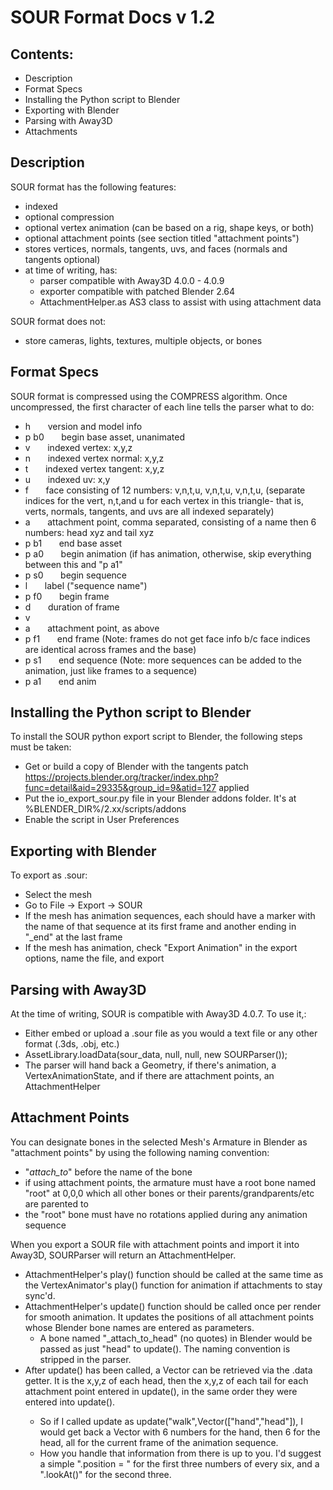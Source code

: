 # SOUR Format Docs v 1.2


## Contents:
* Description
* Format Specs
* Installing the Python script to Blender
* Exporting with Blender
* Parsing with Away3D
* Attachments


## Description
SOUR format has the following features:
* indexed
* optional compression
* optional vertex animation (can be based on a rig, shape keys, or both)
* optional attachment points (see section titled "attachment points")
* stores vertices, normals, tangents, uvs, and faces (normals and tangents optional)
* at time of writing, has:
    * parser compatible with Away3D 4.0.0 - 4.0.9
	* exporter compatible with patched Blender 2.64
    * AttachmentHelper.as AS3 class to assist with using attachment data

SOUR format does not:
* store cameras, lights, textures, multiple objects, or bones


## Format Specs
SOUR format is compressed using the COMPRESS algorithm. Once uncompressed, the first character of each line tells the parser what to do:

* h	    &nbsp;&nbsp;&nbsp;&nbsp;&nbsp;&nbsp;version and model info  
* p b0  &nbsp;&nbsp;&nbsp;&nbsp;&nbsp;&nbsp;begin base asset, unanimated  
* v	    &nbsp;&nbsp;&nbsp;&nbsp;&nbsp;&nbsp;indexed vertex: x,y,z  
* n	    &nbsp;&nbsp;&nbsp;&nbsp;&nbsp;&nbsp;indexed vertex normal:	x,y,z  
* t	    &nbsp;&nbsp;&nbsp;&nbsp;&nbsp;&nbsp;indexed vertex tangent:	x,y,z  
* u	    &nbsp;&nbsp;&nbsp;&nbsp;&nbsp;&nbsp;indexed uv:	x,y  
* f	    &nbsp;&nbsp;&nbsp;&nbsp;&nbsp;&nbsp;face consisting of 12 numbers:	v,n,t,u, v,n,t,u, v,n,t,u, (separate indices for the vert, n,t,and u for each vertex in this triangle- that is, verts, normals, tangents, and uvs are all indexed separately)  
* a	    &nbsp;&nbsp;&nbsp;&nbsp;&nbsp;&nbsp;attachment point, comma separated, consisting of a name then 6 numbers: head xyz and tail xyz  
* p b1  &nbsp;&nbsp;&nbsp;&nbsp;&nbsp;&nbsp;end base asset  
* p a0  &nbsp;&nbsp;&nbsp;&nbsp;&nbsp;&nbsp;begin animation (if has animation, otherwise, skip everything between this and "p a1"  
* p s0  &nbsp;&nbsp;&nbsp;&nbsp;&nbsp;&nbsp;begin sequence  
* l     &nbsp;&nbsp;&nbsp;&nbsp;&nbsp;&nbsp;label ("sequence name")  
* p f0  &nbsp;&nbsp;&nbsp;&nbsp;&nbsp;&nbsp;begin frame  
* d     &nbsp;&nbsp;&nbsp;&nbsp;&nbsp;&nbsp;duration of frame  
* v	 
* a     &nbsp;&nbsp;&nbsp;&nbsp;&nbsp;&nbsp;attachment point, as above  
* p f1  &nbsp;&nbsp;&nbsp;&nbsp;&nbsp;&nbsp;end frame (Note: frames do not get face info b/c face indices are identical across frames and the base)  
* p s1  &nbsp;&nbsp;&nbsp;&nbsp;&nbsp;&nbsp;end sequence (Note: more sequences can be added to the animation, just like frames to a sequence)  
* p a1  &nbsp;&nbsp;&nbsp;&nbsp;&nbsp;&nbsp;end anim  
	


## Installing the Python script to Blender
To install the SOUR python export script to Blender, the following steps must be taken:
* Get or build a copy of Blender with the tangents patch https://projects.blender.org/tracker/index.php?func=detail&aid=29335&group_id=9&atid=127 applied
* Put the io_export_sour.py file in your Blender addons folder. It's at %BLENDER_DIR%/2.xx/scripts/addons
* Enable the script in User Preferences


## Exporting with Blender
To export as .sour:
* Select the mesh
* Go to File -> Export -> SOUR
* If the mesh has animation sequences, each should have a marker with the name of that sequence at its first frame and another ending in "_end" at the last frame
* If the mesh has animation, check "Export Animation" in the export options, name the file, and export


## Parsing with Away3D
At the time of writing, SOUR is compatible with Away3D 4.0.7. To use it,:
* Either embed or upload a .sour file as you would a text file or any other format (.3ds, .obj, etc.)
* AssetLibrary.loadData(sour_data, null, null, new SOURParser());
* The parser will hand back a Geometry, if there's animation, a VertexAnimationState, and if there are attachment points, an AttachmentHelper

## Attachment Points
You can designate bones in the selected Mesh's Armature in Blender as "attachment points" by using the following naming convention:
* "_attach_to_" before the name of the bone
* if using attachment points, the armature must have a root bone named "root" at 0,0,0 which all other bones or their parents/grandparents/etc are parented to
* the "root" bone must have no rotations applied during any animation sequence

When you export a SOUR file with attachment points and import it into Away3D, SOURParser will return an AttachmentHelper. 
* AttachmentHelper's play() function should be called at the same time as the VertexAnimator's play() function for animation if attachments to stay sync'd.
* AttachmentHelper's update() function should be called once per render for smooth animation. It updates the positions of all attachment points whose Blender bone names are entered as parameters. 
    * A bone named "_attach_to_head" (no quotes) in Blender would be passed as just "head" to update(). The naming convention is stripped in the parser.
* After update() has been called, a Vector<Number> can be retrieved via the .data getter. It is the x,y,z of each head, then the x,y,z of each tail for each attachment point entered in update(), in the same order they were entered into update().
    * So if I called update as update("walk",Vector(["hand","head"]), I would get back a Vector<Number> with 6 numbers for the hand, then 6 for the head, all for the current frame of the animation sequence.
	* How you handle that information from there is up to you. I'd suggest a simple ".position = " for the first three numbers of every six, and a ".lookAt()" for the second three.


